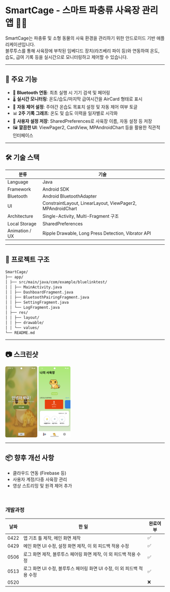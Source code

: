 # SmartCage - 스마트 파충류 사육장 관리 앱 🦎📱

SmartCage는 파충류 및 소형 동물의 사육 환경을 관리하기 위한 안드로이드 기반 애플리케이션입니다.  
블루투스를 통해 사육장에 부착된 임베디드 장치(라즈베리 파이 등)와 연동하여 온도, 습도, 급여 기록 등을 실시간으로 모니터링하고 제어할 수 있습니다.

---

## 🎯 주요 기능

- 📡 **Bluetooth 연동**: 최초 실행 시 기기 검색 및 페어링
- 🌡 **실시간 모니터링**: 온도/습도/마지막 급여시간을 AirCard 형태로 표시
- 🔧 **자동 제어 설정**: 주야간 온습도 목표치 설정 및 자동 제어 여부 토글
- 📊 **2주 기록 그래프**: 온도 및 습도 이력을 일자별로 시각화
- 🚀 **사용자 설정 저장**: SharedPreferences로 사육장 이름, 자동 설정 등 저장
- 🖼 **깔끔한 UI**: ViewPager2, CardView, MPAndroidChart 등을 활용한 직관적 인터페이스

---

## 🛠 기술 스택

| 분류 | 기술 |
|------|------|
| Language | Java |
| Framework | Android SDK |
| Bluetooth | Android BluetoothAdapter |
| UI | ConstraintLayout, LinearLayout, ViewPager2, MPAndroidChart |
| Architecture | Single-Activity, Multi-Fragment 구조 |
| Local Storage | SharedPreferences |
| Animation / UX | Ripple Drawable, Long Press Detection, Vibrator API |

---

## 📁 프로젝트 구조
```
SmartCage/
├── app/
│ ├── src/main/java/com/example/bluelinktest/
│ │ ├── MainActivity.java
│ │ ├── DashboardFragment.java
│ │ ├── BluetoothPairingFragment.java
│ │ ├── SettingFragment.java
│ │ └── LogFragment.java
│ ├── res/
│ │ ├── layout/
│ │ ├── drawable/
│ │ └── values/
└── README.md
```
---

## 📷 스크린샷

<p>
  <img src="./introduce1.png" alt="image1" width="20%">
  <img src="./introduce2.png" alt="image2" width="20%">
</p>


---

## 📦 향후 개선 사항

- 클라우드 연동 (Firebase 등)
- 사용자 계정/다중 사육장 관리
- 영상 스트리밍 및 원격 제어 추가



<br>

### 개발과정
|날짜|한 일|완료여부|
|---|---|---|
|0422|앱 기초 틀 제작, 메인 화면 제작 | ✅ |  
|0429|메인 화면 UI 수정, 설정 화면 제작, 이 외 피드백 적용 수정|✅|
|0506|로그 화면 제작, 블루투스 페어링 화면 제작, 이 외 피드백 적용 수정|✅|
|0513|로그 화면 UI 수정, 블루투스 페어링 화면 UI 수정, 이 외 피드백 적용 수정|✅|
|0520||❌|
